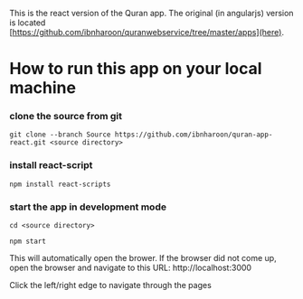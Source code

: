 This is the react version of the Quran app. The original (in angularjs) version is located [https://github.com/ibnharoon/quranwebservice/tree/master/apps](here).

# How to run this app on your local machine

### clone the source from git
`git clone --branch Source https://github.com/ibnharoon/quran-app-react.git <source directory>`

### install react-script
`npm install react-scripts`

### start the app in development mode
`cd <source directory>`

`npm start`

This will automatically open the brower. If the browser did not come up, open the browser and navigate to this URL: http://localhost:3000

Click the left/right edge to navigate through the pages
